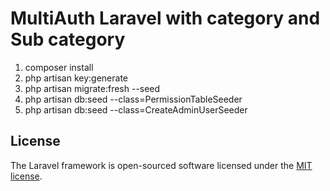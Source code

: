# MultiAuth Laravel with category and Sub category 
1. composer install
2. php artisan key:generate
3. php artisan migrate:fresh --seed
4. php artisan db:seed --class=PermissionTableSeeder
5. php artisan db:seed --class=CreateAdminUserSeeder

## License

The Laravel framework is open-sourced software licensed under the [MIT license](https://opensource.org/licenses/MIT).

